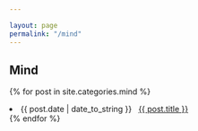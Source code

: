 ```yaml
---

layout: page
permalink: "/mind"
---
```


## Mind

{% for post in site.categories.mind %}
 <li><span>{{ post.date | date_to_string }}</span> &nbsp; <a href="{{ post.url }}">{{ post.title }}</a></li>
{% endfor %}